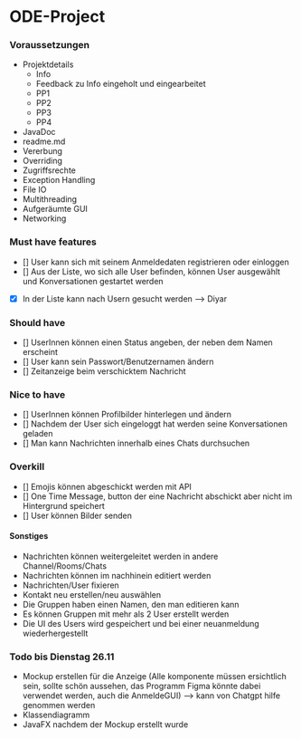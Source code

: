 # ODE-Project

### Voraussetzungen
  - Projektdetails
      - Info
      - Feedback zu Info eingeholt und eingearbeitet
      - PP1
      - PP2
      - PP3
      - PP4
- JavaDoc
- readme.md
- Vererbung
- Overriding
- Zugriffsrechte
- Exception Handling
- File IO
- Multithreading
- Aufgeräumte GUI
- Networking

### Must have features

- [] User kann sich mit seinem Anmeldedaten registrieren oder einloggen
- [] Aus der Liste, wo sich alle User befinden, können User ausgewählt und Konversationen gestartet werden
- [x] In der Liste kann nach Usern gesucht werden --> Diyar

### Should have

- [] UserInnen können einen Status angeben, der neben dem Namen erscheint
- [] User kann sein Passwort/Benutzernamen ändern
- [] Zeitanzeige beim verschicktem Nachricht

### Nice to have

- [] UserInnen können Profilbilder hinterlegen und ändern
- [] Nachdem der User sich eingeloggt hat werden seine Konversationen geladen
- [] Man kann Nachrichten innerhalb eines Chats durchsuchen

### Overkill

- [] Emojis können abgeschickt werden mit API
- [] One Time Message, button der eine Nachricht abschickt aber nicht im Hintergrund speichert
- [] User können Bilder senden



#### Sonstiges

- Nachrichten können weitergeleitet werden in andere Channel/Rooms/Chats
- Nachrichten können im nachhinein editiert werden
- Nachrichten/User fixieren
- Kontakt neu erstellen/neu auswählen
- Die Gruppen haben einen Namen, den man editieren kann
- Es können Gruppen mit mehr als 2 User erstellt werden
- Die UI des Users wird gespeichert und bei einer neuanmeldung wiederhergestellt

### Todo bis Dienstag 26.11

- Mockup erstellen für die Anzeige (Alle komponente müssen ersichtlich sein, sollte schön aussehen, das Programm Figma könnte dabei verwendet werden, auch die AnmeldeGUI) --> kann von Chatgpt hilfe genommen werden
- Klassendiagramm
- JavaFX nachdem der Mockup erstellt wurde








